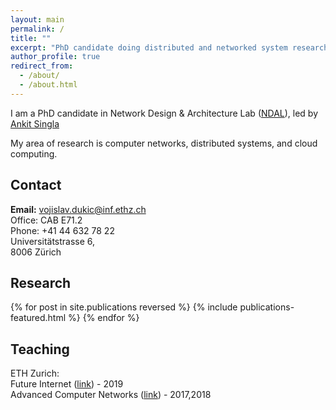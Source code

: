 ```yaml
---
layout: main
permalink: /
title: ""
excerpt: "PhD candidate doing distributed and networked system research"
author_profile: true
redirect_from:
  - /about/
  - /about.html
---
```


I am a PhD candidate in Network Design & Architecture Lab (<a class="flink" href="https://ndal.ethz.ch/">NDAL</a>), led by <a class="flink" href="https://people.inf.ethz.ch/asingla/">Ankit Singla</a>

My area of research is computer networks, distributed systems, and cloud computing.

Contact
------
<b>Email:</b> vojislav.dukic@inf.ethz.ch <br/>
Office: CAB  E71.2 <br />
Phone: +41 44 632 78 22 <br />
Universitätstrasse 6, <br />
8006 Zürich <br />


Research
------

<div class="featured_posts">
{% for post in site.publications reversed %}
  {% include publications-featured.html %}
{% endfor %}
</div>


Teaching
------
ETH Zurich:<br />
Future Internet (<a class="flink" href="https://ndal.ethz.ch/courses/fi.html">link</a>) - 2019 <br />
Advanced Computer Networks (<a class="flink" href="https://ndal.ethz.ch/courses/acn.html">link</a>) - 2017,2018 <br />
